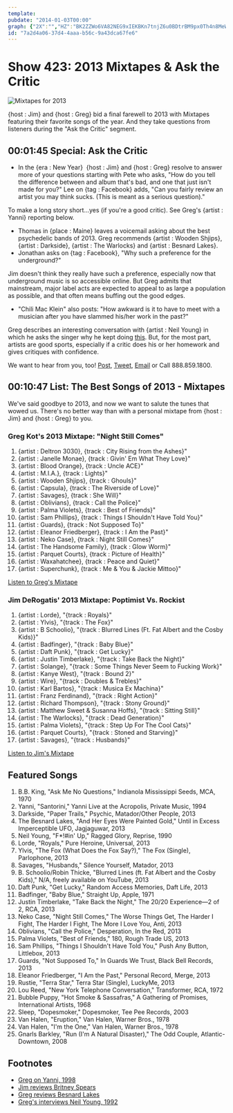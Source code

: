 ```yaml
---
template: 
pubdate: "2014-01-03T00:00"
graph: {"2X":"","HZ":"BK2ZZWo6VA82NEG9xIEKBKn7tnjZ6u0BDtrBM9px0Th4n8MeW9QCsnAnS2m4BIRGZnS2m4RdajLTN4QtFJuAJmNYtVFJuAJU31wR1nJek8GknlEb4vYHi3Vz8skBJejr03dPPqvqoBuxgXrsHlbAIFBC5Z9YnrchF9zotYnrchBFPs8WemRuKUZMFRpX3YGj6fuwfdwU2GVE9BAy8PBEWH5n1XuLBAUhkpQStWBILKLFQe157Rr4zqFWNv7Rr4zMAgycJ4ZnQr7Bri"}
id: "7a2d4a06-37d4-4aaa-b56c-9a43dca67fe6"
---
```






# Show 423: 2013 Mixtapes & Ask the Critic

![Mixtapes for 2013](https://static.soundopinions.org/images/2013/mixtapes_web.jpg)

{host : Jim} and {host : Greg} bid a final farewell to 2013 with Mixtapes featuring their favorite songs of the year. And they take questions from listeners during the "Ask the Critic" segment.



## 00:01:45 Special: Ask the Critic

- In the {era : New Year}  {host : Jim} and {host : Greg} resolve to answer more of your questions starting with Pete who asks, "How do you tell the difference between and album that's bad, and one that just isn't made for you?" Lee on {tag : Facebook} adds, "Can you fairly review an artist you may think sucks. (This is meant as a serious question)."

To make a long story short...yes (if you're a good critic). See Greg's {artist : Yanni} reporting below.

- Thomas in {place : Maine} leaves a voicemail asking about the best psychedelic bands of 2013. Greg recommends {artist : Wooden Shjips}, {artist : Darkside}, {artist : The Warlocks} and {artist : Besnard Lakes}.
- Jonathan asks on {tag : Facebook}, "Why such a preference for the underground?"

Jim doesn't think they really have such a preference, especially now that underground music is so accessible online. But Greg admits that mainstream, major label acts are expected to appeal to as large a population as possible, and that often means buffing out the good edges.

- "Chili Mac Klein" also posts: "How awkward is it to have to meet with a musician after you have slammed his/her work in the past?"

Greg describes an interesting conversation with {artist : Neil Young} in which he asks the singer why he kept doing [this](http://songmeanings.com/songs/view/126058/). But, for the most part, artists are good sports, especially if a critic does his or her homework and gives critiques with confidence.

We want to hear from you, too! [Post](http://www.facebook.com/soundopinions), [Tweet](https://twitter.com/soundopinions), [Email](interact@soundopinions.org) or Call 888.859.1800.



## 00:10:47 List: The Best Songs of 2013 - Mixtapes

We've said goodbye to 2013, and now we want to salute the tunes that wowed us. There's no better way than with a personal mixtape from {host : Jim} and {host : Greg} to you.


### Greg Kot's 2013 Mixtape: "Night Still Comes"

1. {artist : Deltron 3030}, {track : City Rising from the Ashes}"
2. {artist : Janelle Monae}, {track : Givin' Em What They Love}"
3. {artist : Blood Orange}, {track : Uncle ACE}"
4. {artist : M.I.A.}, {track : Lights}"
5. {artist : Wooden Shjips}, {track : Ghouls}"
6. {artist : Capsula}, {track : The Riverside of Love}"
7. {artist : Savages}, {track : She Will}"
8. {artist : Oblivians}, {track : Call the Police}"
9. {artist : Palma Violets}, {track : Best of Friends}"
10. {artist : Sam Phillips}, {track : Things I Shouldn't Have Told You}"
11. {artist : Guards}, {track : Not Supposed To}"
12. {artist : Eleanor Friedberger}, {track : I Am the Past}"
13. {artist : Neko Case}, {track : Night Still Comes}"
14. {artist : The Handsome Family}, {track : Glow Worm}"
15. {artist : Parquet Courts}, {track : Picture of Health}"
16. {artist : Waxahatchee}, {track : Peace and Quiet}"
17. {artist : Superchunk}, {track : Me & You & Jackie Mittoo}"

[Listen to Greg's Mixtape](https://soundcloud.com/soundopinions/gregs-2013-mixtape)


### Jim DeRogatis' 2013 Mixtape: Poptimist Vs. Rockist

1. {artist : Lorde}, "{track : Royals}"
2. {artist : Ylvis}, "{track : The Fox}"
3. {artist : B Schoolio}, "{track : Blurred Lines (Ft. Fat Albert and the Cosby Kids)}"
4. {artist : Badfinger}, "{track : Baby Blue}"
5. {artist : Daft Punk}, "{track : Get Lucky}"
6. {artist : Justin Timberlake}, "{track : Take Back the Night}"
7. {artist : Solange}, "{track : Some Things Never Seem to Fucking Work}"
8. {artist : Kanye West}, "{track : Bound 2}"
9. {artist : Wire}, "{track : Doubles & Trebles}"
10. {artist : Karl Bartos}, "{track : Musica Ex Machina}"
11. {artist : Franz Ferdinand}, "{track : Right Action}"
12. {artist : Richard Thompson}, "{track : Stony Ground}"
13. {artist : Matthew Sweet & Susanna Hoffs}, "{track : Sitting Still}"
14. {artist : The Warlocks}, "{track : Dead Generation}"
15. {artist : Palma Violets}, "{track : Step Up For The Cool Cats}"
16. {artist : Parquet Courts}, "{track : Stoned and Starving}"
17. {artist : Savages}, "{track : Husbands}"

[Listen to Jim's Mixtape](https://soundcloud.com/soundopinions/jims-2013-mixtape)



## Featured Songs

1. B.B. King, "Ask Me No Questions," Indianola Mississippi Seeds, MCA, 1970
2. Yanni, "Santorini," Yanni Live at the Acropolis, Private Music, 1994
3. Darkside, "Paper Trails," Psychic, Matador/Other People, 2013
4. The Besnard Lakes, "And Her Eyes Were Painted Gold," Until in Excess Imperceptible UFO, Jagjaguwar, 2013
5. Neil Young, "F*!#in' Up," Ragged Glory, Reprise, 1990
6. Lorde, "Royals," Pure Heroine, Universal, 2013
7. Ylvis, "The Fox (What Does the Fox Say?)," The Fox (Single), Parlophone, 2013
8. Savages, "Husbands," Silence Yourself, Matador, 2013
9. B. Schoolio/Robin Thicke, "Blurred Lines (ft. Fat Albert and the Cosby Kids)," N/A, freely available on YouTube, 2013
10. Daft Punk, "Get Lucky," Random Access Memories, Daft Life, 2013
11. Badfinger, "Baby Blue," Straight Up, Apple, 1971
12. Justin Timberlake, "Take Back the Night," The 20/20 Experience—2 of 2, RCA, 2013
13. Neko Case, "Night Still Comes," The Worse Things Get, The Harder I Fight, The Harder I Fight, The More I Love You, Anti, 2013
14. Oblivians, "Call the Police," Desperation, In the Red, 2013
15. Palma Violets, "Best of Friends," 180, Rough Trade US, 2013
16. Sam Phillips, "Things I Shouldn't Have Told You," Push Any Button, Littlebox, 2013
17. Guards, "Not Supposed To," In Guards We Trust, Black Bell Records, 2013
18. Eleanor Friedberger, "I Am the Past," Personal Record, Merge, 2013
19. Rustie, "Terra Star," Terra Star (Single), LuckyMe, 2013
20. Lou Reed, "New York Telephone Conversation," Transformer, RCA, 1972
21. Bubble Puppy, "Hot Smoke & Sassafras," A Gathering of Promises, International Artists, 1968
22. Sleep, "Dopesmoker," Dopesmoker, Tee Pee Records, 2003
23. Van Halen, "Eruption," Van Halen, Warner Bros., 1978
24. Van Halen, "I'm the One," Van Halen, Warner Bros., 1978
25. Gnarls Barkley, "Run (I'm A Natural Disaster)," The Odd Couple, Atlantic-Downtown, 2008



## Footnotes

- [Greg on Yanni, 1998](http://articles.chicagotribune.com/1998-02-15/news/9802150447_1_world-music-previous-song-concert)
- [Jim reviews Britney Spears](http://www.jimdero.com/News2008/BritneySpearsCircus.htm)
- [Greg reviews Besnard Lakes](http://articles.chicagotribune.com/2013-04-01/entertainment/chi-besnard-lakes-review-20130401_1_jace-lasek-olga-goreas-album-review)
- [Greg's interviews Neil Young, 1992](http://articles.chicagotribune.com/1992-11-01/entertainment/9204080877_1_sonic-youth-ragged-glory-solo-acoustic-tour)